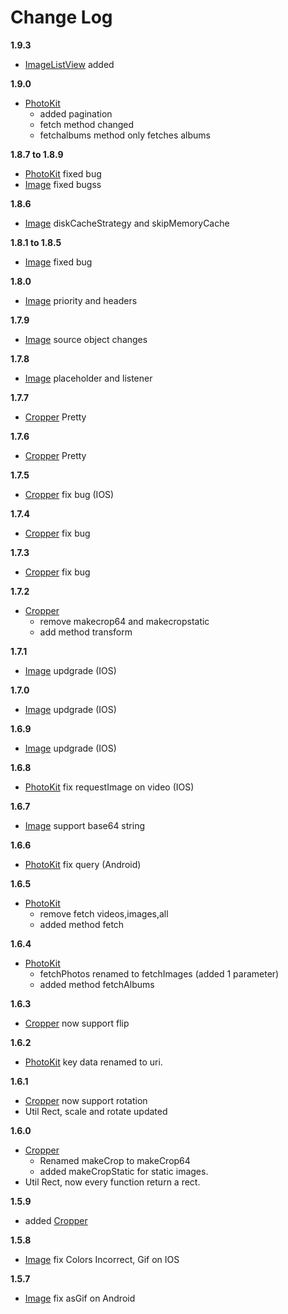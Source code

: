 # Change Log

**1.9.3**

- [ImageListView](imageListView.md)  added

**1.9.0**

- [PhotoKit](photokit.md) 
     - added pagination
     - fetch method changed
     - fetchalbums method only fetches albums

**1.8.7 to 1.8.9**

- [PhotoKit](image.md) fixed bug
- [Image](image.md) fixed bugss


**1.8.6**

- [Image](image.md) diskCacheStrategy and skipMemoryCache

**1.8.1 to 1.8.5**

- [Image](image.md) fixed bug



**1.8.0**

- [Image](image.md) priority and headers


**1.7.9**

- [Image](image.md) source object changes



**1.7.8**

- [Image](image.md) placeholder and listener

**1.7.7**

- [Cropper](cropper.md) Pretty



**1.7.6**

- [Cropper](./readmes/cropper.md) Pretty


**1.7.5**

- [Cropper](./readmes/cropper.md) fix bug (IOS)

**1.7.4**

- [Cropper](./readmes/cropper.md) fix bug

**1.7.3**

- [Cropper](./readmes/cropper.md) fix bug


**1.7.2**

- [Cropper](./readmes/cropper.md) 
    - remove makecrop64 and makecropstatic
    - add method transform    


**1.7.1**

- [Image](./readmes/image.md) updgrade (IOS)
    

**1.7.0**

- [Image](./readmes/image.md) updgrade (IOS)
    


**1.6.9**

- [Image](./readmes/image.md) updgrade (IOS)
    


**1.6.8**

- [PhotoKit](./readmes/photokit.md) fix requestImage on video (IOS)
    

**1.6.7**

- [Image](./readmes/image.md) support base64 string
    


**1.6.6**

- [PhotoKit](./readmes/photokit.md) fix query (Android)
    

**1.6.5**

- [PhotoKit](./readmes/photokit.md) 
    - remove fetch videos,images,all
    - added method fetch 

**1.6.4**

- [PhotoKit](./readmes/photokit.md) 
    - fetchPhotos renamed to fetchImages (added 1 parameter)
    - added method fetchAlbums


**1.6.3**

- [Cropper](./readmes/cropper.md) now support flip
  

**1.6.2**

- [PhotoKit](./readmes/photokit.md) key data renamed to uri.


**1.6.1**

- [Cropper](./readmes/cropper.md) now support rotation
-  Util Rect, scale and rotate updated

**1.6.0**

- [Cropper](./readmes/cropper.md) 
    - Renamed makeCrop to makeCrop64
    - added makeCropStatic for static images.
-  Util Rect, now every function return a rect.


**1.5.9**

- added  [Cropper](./readmes/cropper.md)

**1.5.8**

- [Image](./readmes/image.md) fix Colors Incorrect, Gif on IOS


**1.5.7**

- [Image](./image.md) fix asGif on Android

